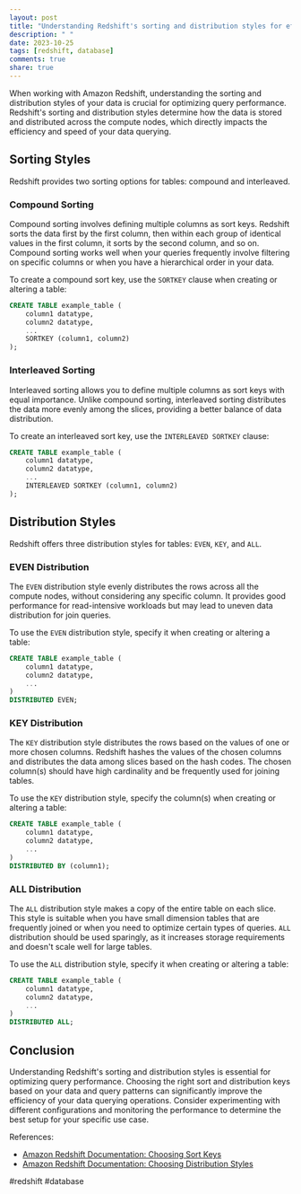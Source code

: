 ```yaml
---
layout: post
title: "Understanding Redshift's sorting and distribution styles for efficient data querying."
description: " "
date: 2023-10-25
tags: [redshift, database]
comments: true
share: true
---
```


When working with Amazon Redshift, understanding the sorting and distribution styles of your data is crucial for optimizing query performance. Redshift's sorting and distribution styles determine how the data is stored and distributed across the compute nodes, which directly impacts the efficiency and speed of your data querying.

## Sorting Styles

Redshift provides two sorting options for tables: compound and interleaved.

### Compound Sorting

Compound sorting involves defining multiple columns as sort keys. Redshift sorts the data first by the first column, then within each group of identical values in the first column, it sorts by the second column, and so on. Compound sorting works well when your queries frequently involve filtering on specific columns or when you have a hierarchical order in your data.

To create a compound sort key, use the `SORTKEY` clause when creating or altering a table:

```sql
CREATE TABLE example_table (
    column1 datatype,
    column2 datatype,
    ...
    SORTKEY (column1, column2)
);
```

### Interleaved Sorting

Interleaved sorting allows you to define multiple columns as sort keys with equal importance. Unlike compound sorting, interleaved sorting distributes the data more evenly among the slices, providing a better balance of data distribution.

To create an interleaved sort key, use the `INTERLEAVED SORTKEY` clause:

```sql
CREATE TABLE example_table (
    column1 datatype,
    column2 datatype,
    ...
    INTERLEAVED SORTKEY (column1, column2)
);
```

## Distribution Styles

Redshift offers three distribution styles for tables: `EVEN`, `KEY`, and `ALL`.

### EVEN Distribution

The `EVEN` distribution style evenly distributes the rows across all the compute nodes, without considering any specific column. It provides good performance for read-intensive workloads but may lead to uneven data distribution for join queries.

To use the `EVEN` distribution style, specify it when creating or altering a table:

```sql
CREATE TABLE example_table (
    column1 datatype,
    column2 datatype,
    ...
) 
DISTRIBUTED EVEN;
```

### KEY Distribution

The `KEY` distribution style distributes the rows based on the values of one or more chosen columns. Redshift hashes the values of the chosen columns and distributes the data among slices based on the hash codes. The chosen column(s) should have high cardinality and be frequently used for joining tables.

To use the `KEY` distribution style, specify the column(s) when creating or altering a table:

```sql
CREATE TABLE example_table (
    column1 datatype,
    column2 datatype,
    ...
) 
DISTRIBUTED BY (column1);
```

### ALL Distribution

The `ALL` distribution style makes a copy of the entire table on each slice. This style is suitable when you have small dimension tables that are frequently joined or when you need to optimize certain types of queries. `ALL` distribution should be used sparingly, as it increases storage requirements and doesn't scale well for large tables.

To use the `ALL` distribution style, specify it when creating or altering a table:

```sql
CREATE TABLE example_table (
    column1 datatype,
    column2 datatype,
    ...
) 
DISTRIBUTED ALL;
```

## Conclusion

Understanding Redshift's sorting and distribution styles is essential for optimizing query performance. Choosing the right sort and distribution keys based on your data and query patterns can significantly improve the efficiency of your data querying operations. Consider experimenting with different configurations and monitoring the performance to determine the best setup for your specific use case.

References:
- [Amazon Redshift Documentation: Choosing Sort Keys](https://docs.aws.amazon.com/redshift/latest/dg/c_best-practices-sort-key.html)
- [Amazon Redshift Documentation: Choosing Distribution Styles](https://docs.aws.amazon.com/redshift/latest/dg/c_best-practices-best-dist-key.html)

#redshift #database
